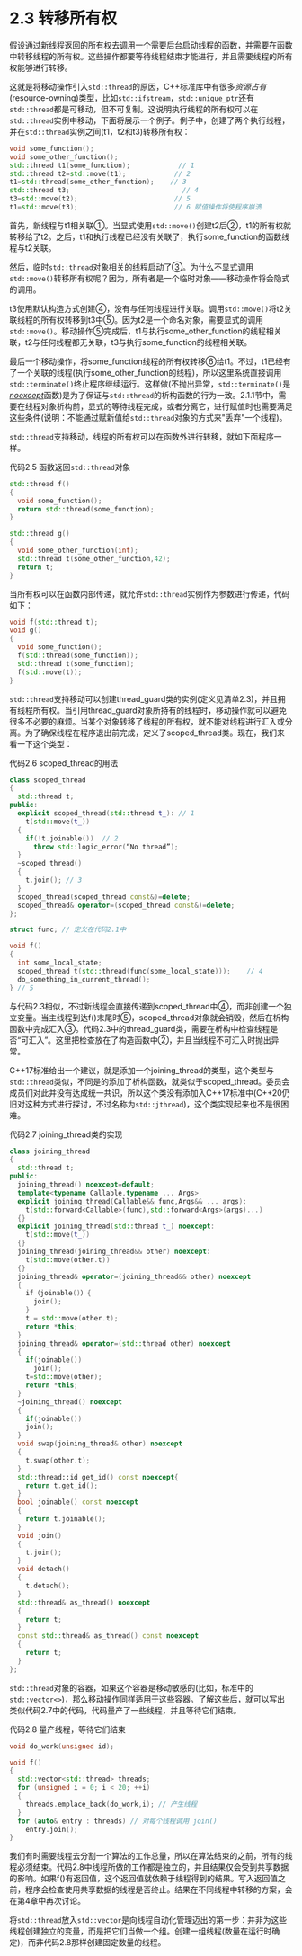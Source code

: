 # 2.3 转移所有权

假设通过新线程返回的所有权去调用一个需要后台启动线程的函数，并需要在函数中转移线程的所有权。这些操作都要等待线程结束才能进行，并且需要线程的所有权能够进行转移。

这就是将移动操作引入`std::thread`的原因，C++标准库中有很多*资源占有*(resource-owning)类型，比如`std::ifstream`，`std::unique_ptr`还有`std::thread`都是可移动，但不可复制。这说明执行线程的所有权可以在`std::thread`实例中移动，下面将展示一个例子。例子中，创建了两个执行线程，并在`std::thread`实例之间\(t1，t2和t3\)转移所有权：

```c++
void some_function();
void some_other_function();
std::thread t1(some_function);            // 1
std::thread t2=std::move(t1);            // 2
t1=std::thread(some_other_function);    // 3
std::thread t3;                            // 4
t3=std::move(t2);                        // 5
t1=std::move(t3);                        // 6 赋值操作将使程序崩溃
```

首先，新线程与t1相关联①。当显式使用`std::move()`创建t2后②，t1的所有权就转移给了t2。之后，t1和执行线程已经没有关联了，执行some\_function的函数线程与t2关联。

然后，临时`std::thread`对象相关的线程启动了③。为什么不显式调用`std::move()`转移所有权呢？因为，所有者是一个临时对象——移动操作将会隐式的调用。

t3使用默认构造方式创建④，没有与任何线程进行关联。调用`std::move()`将t2关联线程的所有权转移到t3中⑤。因为t2是一个命名对象，需要显式的调用`std::move()`。移动操作⑤完成后，t1与执行some\_other\_function的线程相关联，t2与任何线程都无关联，t3与执行some\_function的线程相关联。

最后一个移动操作，将some\_function线程的所有权转移⑥给t1。不过，t1已经有了一个关联的线程\(执行some\_other\_function的线程\)，所以这里系统直接调用`std::terminate()`终止程序继续运行。这样做(不抛出异常，`std::terminate()`是[_noexcept_](http://www.baidu.com/link?url=5JjyAaqAzTTXfKVx1iXU2L1aR__8o4wfW4iotLW1BiUCTzDHjbGcX7Qx42FOcd0K4xe2MDFgL5r7BCiVClXCDq)函数\)是为了保证与`std::thread`的析构函数的行为一致。2.1.1节中，需要在线程对象析构前，显式的等待线程完成，或者分离它，进行赋值时也需要满足这些条件\(说明：不能通过赋新值给`std::thread`对象的方式来"丢弃"一个线程\)。

`std::thread`支持移动，线程的所有权可以在函数外进行转移，就如下面程序一样。

代码2.5 函数返回`std::thread`对象

```c++
std::thread f()
{
  void some_function();
  return std::thread(some_function);
}

std::thread g()
{
  void some_other_function(int);
  std::thread t(some_other_function,42);
  return t;
}
```

当所有权可以在函数内部传递，就允许`std::thread`实例作为参数进行传递，代码如下：

```c++
void f(std::thread t);
void g()
{
  void some_function();
  f(std::thread(some_function));
  std::thread t(some_function);
  f(std::move(t));
}
```

`std::thread`支持移动可以创建thread\_guard类的实例\(定义见清单2.3\)，并且拥有线程所有权。当引用thread\_guard对象所持有的线程时，移动操作就可以避免很多不必要的麻烦。当某个对象转移了线程的所有权，就不能对线程进行汇入或分离。为了确保线程在程序退出前完成，定义了scoped\_thread类。现在，我们来看一下这个类型：

代码2.6 scoped\_thread的用法

```c++
class scoped_thread
{
  std::thread t;
public:
  explicit scoped_thread(std::thread t_): // 1
    t(std::move(t_))
  {
    if(!t.joinable())  // 2
      throw std::logic_error(“No thread”);
  }
  ~scoped_thread()
  {
    t.join(); // 3
  }
  scoped_thread(scoped_thread const&)=delete;
  scoped_thread& operator=(scoped_thread const&)=delete;
};

struct func; // 定义在代码2.1中

void f()
{
  int some_local_state;
  scoped_thread t(std::thread(func(some_local_state)));    // 4
  do_something_in_current_thread();
} // 5
```

与代码2.3相似，不过新线程会直接传递到scoped\_thread中④，而非创建一个独立变量。当主线程到达f()末尾时⑤，scoped\_thread对象就会销毁，然后在析构函数中完成汇入③。代码2.3中的thread\_guard类，需要在析构中检查线程是否“可汇入”。这里把检查放在了构造函数中②，并且当线程不可汇入时抛出异常。

C++17标准给出一个建议，就是添加一个joining_thread的类型，这个类型与`std::thread`类似，不同是的添加了析构函数，就类似于scoped_thread。委员会成员们对此并没有达成统一共识，所以这个类没有添加入C++17标准中(C++20仍旧对这种方式进行探讨，不过名称为`std::jthread`)，这个类实现起来也不是很困难。

代码2.7 joining_thread类的实现

```c++
class joining_thread
{
  std::thread t;
public:
  joining_thread() noexcept=default;
  template<typename Callable,typename ... Args>
  explicit joining_thread(Callable&& func,Args&& ... args):
    t(std::forward<Callable>(func),std::forward<Args>(args)...)
  {}
  explicit joining_thread(std::thread t_) noexcept:
    t(std::move(t_))
  {}
  joining_thread(joining_thread&& other) noexcept:
    t(std::move(other.t))
  {}
  joining_thread& operator=(joining_thread&& other) noexcept
  {
    if（joinable()）{
      join();
    }
    t = std::move(other.t);
    return *this;
  }
  joining_thread& operator=(std::thread other) noexcept
  {
    if(joinable())
      join();
    t=std::move(other);
    return *this;
  }
  ~joining_thread() noexcept
  {
    if(joinable())
    join();
  }
  void swap(joining_thread& other) noexcept
  {
    t.swap(other.t);
  }
  std::thread::id get_id() const noexcept{
    return t.get_id();
  }
  bool joinable() const noexcept
  {
    return t.joinable();
  }
  void join()
  {
    t.join();
  }
  void detach()
  {
    t.detach();
  }
  std::thread& as_thread() noexcept
  {
    return t;
  }
  const std::thread& as_thread() const noexcept
  {
    return t;
  }
};
```

`std::thread`对象的容器，如果这个容器是移动敏感的\(比如，标准中的`std::vector<>`\)，那么移动操作同样适用于这些容器。了解这些后，就可以写出类似代码2.7中的代码，代码量产了一些线程，并且等待它们结束。

代码2.8 量产线程，等待它们结束

```c++
void do_work(unsigned id);

void f()
{
  std::vector<std::thread> threads;
  for (unsigned i = 0; i < 20; ++i)
  {
    threads.emplace_back(do_work,i); // 产生线程
  } 
  for (auto& entry : threads) // 对每个线程调用 join()
    entry.join();       
}
```

我们有时需要线程去分割一个算法的工作总量，所以在算法结束的之前，所有的线程必须结束。代码2.8中线程所做的工作都是独立的，并且结果仅会受到共享数据的影响。如果f()有返回值，这个返回值就依赖于线程得到的结果。写入返回值之前，程序会检查使用共享数据的线程是否终止。结果在不同线程中转移的方案，会在第4章中再次讨论。

将`std::thread`放入`std::vector`是向线程自动化管理迈出的第一步：并非为这些线程创建独立的变量，而是把它们当做一个组。创建一组线程\(数量在运行时确定\)，而非代码2.8那样创建固定数量的线程。

